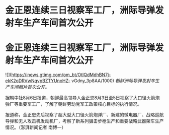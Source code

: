 # 金正恩连续三日视察军工厂，洲际导弹发射车生产车间首次公开

# 金正恩连续三日视察军工厂，洲际导弹发射车生产车间首次公开

![](https://inews.gtimg.com/om_bt/OtIQdMdhBN7j-ekK2oDRVwNqvpBZTYUnoHZ-
vGdny_3p8AA/1000) _朝鲜洲际导弹发射车生产车间照片首次公开。_

据朝中社8月6日报道，朝鲜最高领导人金正恩8月3日至5日视察了大口径火箭炮弹厂等重要军工厂，了解了朝鲜劳动党军工政策核心目标的执行情况。

报道称，金正恩先后视察了超大型大口径火箭炮弹厂、新建的微电器厂、战略巡航导弹和无人攻击机发动机厂，考察了新系列狙击步枪生产和重要战略武器架车生产情况。（澎湃新闻记者
南博一）

